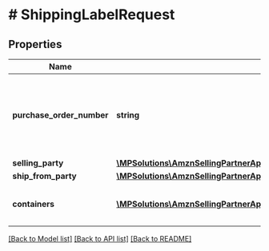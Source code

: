 # # ShippingLabelRequest

## Properties

Name | Type | Description | Notes
------------ | ------------- | ------------- | -------------
**purchase_order_number** | **string** | Purchase order number of the order for which to create a shipping label. |
**selling_party** | [**\MPSolutions\AmznSellingPartnerApi\Models\VendorDirectFulfillmentShipping\PartyIdentification**](PartyIdentification.md) |  |
**ship_from_party** | [**\MPSolutions\AmznSellingPartnerApi\Models\VendorDirectFulfillmentShipping\PartyIdentification**](PartyIdentification.md) |  |
**containers** | [**\MPSolutions\AmznSellingPartnerApi\Models\VendorDirectFulfillmentShipping\Container[]**](Container.md) | A list of the packages in this shipment. | [optional]

[[Back to Model list]](../../README.md#models) [[Back to API list]](../../README.md#endpoints) [[Back to README]](../../README.md)

